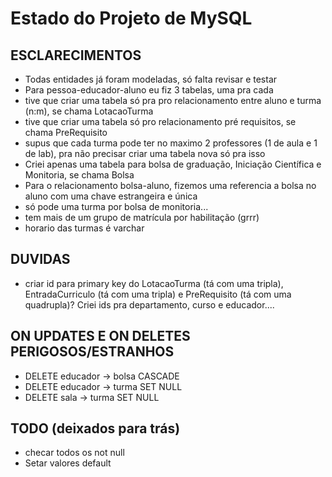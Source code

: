 # Estado do Projeto de MySQL
## ESCLARECIMENTOS
- Todas entidades já foram modeladas, só falta revisar e testar
- Para pessoa-educador-aluno eu fiz 3 tabelas, uma pra cada
- tive que criar uma tabela só pra pro relacionamento entre aluno e turma (n:m), se chama LotacaoTurma
- tive que criar uma tabela só pro relacionamento pré requisitos, se chama PreRequisito
- supus que cada turma pode ter no maximo 2 professores (1 de aula e 1 de lab), pra não precisar criar uma tabela nova só pra isso
- Criei apenas uma tabela para bolsa de graduação, Iniciação Científica e Monitoria, se chama Bolsa
- Para o relacionamento bolsa-aluno, fizemos uma referencia a bolsa no aluno com uma chave estrangeira e única
- só pode uma turma por bolsa de monitoria...
- tem mais de um grupo de matrícula por habilitação (grrr)
- horario das turmas é varchar

## DUVIDAS
- criar id para primary key do LotacaoTurma (tá com uma tripla), EntradaCurriculo (tá com uma tripla) e PreRequisito (tá com uma quadrupla)? Criei ids pra departamento, curso e educador....

## ON UPDATES E ON DELETES PERIGOSOS/ESTRANHOS
- DELETE educador -> bolsa CASCADE
- DELETE educador -> turma SET NULL
- DELETE sala -> turma SET NULL

## TODO (deixados para trás)
- checar todos os not null
- Setar valores default